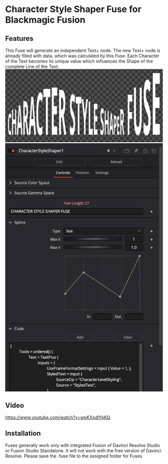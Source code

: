 # Character Style Shaper Fuse for Blackmagic Fusion
## Features
This Fuse will generate an independent Text+ node. The new Text+ node is already filled with data, which was calculated by this Fuse. Each Character of the Text becomes its unique value which influences the Shape of the complete Line of the Text.
![Text](https://github.com/Tida-Support/Character-Style-Shaper-Fuse-for-BMD-Fusion/blob/main/CharacterStyleShaperFuse.png)
![Controls](https://github.com/Tida-Support/Character-Style-Shaper-Fuse-for-BMD-Fusion/blob/main/CharacterStyleShaperFuseControls.png)
## Video
https://www.youtube.com/watch?v=wpKXsdlYkKQ
## Installation
Fuses generally work only with integrated Fusion of Davinci Resolve Studio or Fusion Studio Standalone. It will not work with the free version of Davinci Resolve.
Please save the .fuse file to the assigned folder for Fuses

